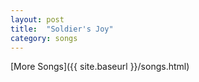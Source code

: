 ```yaml
---
layout: post
title:  "Soldier's Joy"
category: songs
---
```



[More Songs]({{ site.baseurl }}/songs.html)
